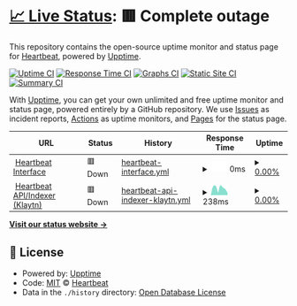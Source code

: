 # [📈 Live Status](https://status.heartbeat.exchange): <!--live status--> **🟥 Complete outage**

This repository contains the open-source uptime monitor and status page for [Heartbeat](https://status.heartbeat.exchange), powered by [Upptime](https://github.com/upptime/upptime).

[![Uptime CI](https://github.com/heartbeat-exchange/uptime/workflows/Uptime%20CI/badge.svg)](https://github.com/heartbeat-exchange/uptime/actions?query=workflow%3A%22Uptime+CI%22)
[![Response Time CI](https://github.com/heartbeat-exchange/uptime/workflows/Response%20Time%20CI/badge.svg)](https://github.com/heartbeat-exchange/uptime/actions?query=workflow%3A%22Response+Time+CI%22)
[![Graphs CI](https://github.com/heartbeat-exchange/uptime/workflows/Graphs%20CI/badge.svg)](https://github.com/heartbeat-exchange/uptime/actions?query=workflow%3A%22Graphs+CI%22)
[![Static Site CI](https://github.com/heartbeat-exchange/uptime/workflows/Static%20Site%20CI/badge.svg)](https://github.com/heartbeat-exchange/uptime/actions?query=workflow%3A%22Static+Site+CI%22)
[![Summary CI](https://github.com/heartbeat-exchange/uptime/workflows/Summary%20CI/badge.svg)](https://github.com/heartbeat-exchange/uptime/actions?query=workflow%3A%22Summary+CI%22)

With [Upptime](https://upptime.js.org), you can get your own unlimited and free uptime monitor and status page, powered entirely by a GitHub repository. We use [Issues](https://github.com/heartbeat-exchange/uptime/issues) as incident reports, [Actions](https://github.com/heartbeat-exchange/uptime/actions) as uptime monitors, and [Pages](https://status.heartbeat.exchange) for the status page.

<!--start: status pages-->
<!-- This summary is generated by Upptime (https://github.com/upptime/upptime) -->
<!-- Do not edit this manually, your changes will be overwritten -->
<!-- prettier-ignore -->
| URL | Status | History | Response Time | Uptime |
| --- | ------ | ------- | ------------- | ------ |
| <img alt="" src="https://icons.duckduckgo.com/ip3/heartbeat.exchange.ico" height="13"> [Heartbeat Interface](https://heartbeat.exchange) | 🟥 Down | [heartbeat-interface.yml](https://github.com/heartbeat-exchange/status/commits/HEAD/history/heartbeat-interface.yml) | <details><summary><img alt="Response time graph" src="./graphs/heartbeat-interface/response-time-week.png" height="20"> 0ms</summary><br><a href="https://status.heartbeat.exchange/history/heartbeat-interface"><img alt="Response time 226" src="https://img.shields.io/endpoint?url=https%3A%2F%2Fraw.githubusercontent.com%2Fheartbeat-exchange%2Fstatus%2FHEAD%2Fapi%2Fheartbeat-interface%2Fresponse-time.json"></a><br><a href="https://status.heartbeat.exchange/history/heartbeat-interface"><img alt="24-hour response time 0" src="https://img.shields.io/endpoint?url=https%3A%2F%2Fraw.githubusercontent.com%2Fheartbeat-exchange%2Fstatus%2FHEAD%2Fapi%2Fheartbeat-interface%2Fresponse-time-day.json"></a><br><a href="https://status.heartbeat.exchange/history/heartbeat-interface"><img alt="7-day response time 0" src="https://img.shields.io/endpoint?url=https%3A%2F%2Fraw.githubusercontent.com%2Fheartbeat-exchange%2Fstatus%2FHEAD%2Fapi%2Fheartbeat-interface%2Fresponse-time-week.json"></a><br><a href="https://status.heartbeat.exchange/history/heartbeat-interface"><img alt="30-day response time 0" src="https://img.shields.io/endpoint?url=https%3A%2F%2Fraw.githubusercontent.com%2Fheartbeat-exchange%2Fstatus%2FHEAD%2Fapi%2Fheartbeat-interface%2Fresponse-time-month.json"></a><br><a href="https://status.heartbeat.exchange/history/heartbeat-interface"><img alt="1-year response time 226" src="https://img.shields.io/endpoint?url=https%3A%2F%2Fraw.githubusercontent.com%2Fheartbeat-exchange%2Fstatus%2FHEAD%2Fapi%2Fheartbeat-interface%2Fresponse-time-year.json"></a></details> | <details><summary><a href="https://status.heartbeat.exchange/history/heartbeat-interface">0.00%</a></summary><a href="https://status.heartbeat.exchange/history/heartbeat-interface"><img alt="All-time uptime 18.47%" src="https://img.shields.io/endpoint?url=https%3A%2F%2Fraw.githubusercontent.com%2Fheartbeat-exchange%2Fstatus%2FHEAD%2Fapi%2Fheartbeat-interface%2Fuptime.json"></a><br><a href="https://status.heartbeat.exchange/history/heartbeat-interface"><img alt="24-hour uptime 0.00%" src="https://img.shields.io/endpoint?url=https%3A%2F%2Fraw.githubusercontent.com%2Fheartbeat-exchange%2Fstatus%2FHEAD%2Fapi%2Fheartbeat-interface%2Fuptime-day.json"></a><br><a href="https://status.heartbeat.exchange/history/heartbeat-interface"><img alt="7-day uptime 0.00%" src="https://img.shields.io/endpoint?url=https%3A%2F%2Fraw.githubusercontent.com%2Fheartbeat-exchange%2Fstatus%2FHEAD%2Fapi%2Fheartbeat-interface%2Fuptime-week.json"></a><br><a href="https://status.heartbeat.exchange/history/heartbeat-interface"><img alt="30-day uptime 0.00%" src="https://img.shields.io/endpoint?url=https%3A%2F%2Fraw.githubusercontent.com%2Fheartbeat-exchange%2Fstatus%2FHEAD%2Fapi%2Fheartbeat-interface%2Fuptime-month.json"></a><br><a href="https://status.heartbeat.exchange/history/heartbeat-interface"><img alt="1-year uptime 18.47%" src="https://img.shields.io/endpoint?url=https%3A%2F%2Fraw.githubusercontent.com%2Fheartbeat-exchange%2Fstatus%2FHEAD%2Fapi%2Fheartbeat-interface%2Fuptime-year.json"></a></details>
| <img alt="" src="https://icons.duckduckgo.com/ip3/api-klaytn.heartbeat.exchange.ico" height="13"> [Heartbeat API/Indexer (Klaytn)](https://api-klaytn.heartbeat.exchange) | 🟥 Down | [heartbeat-api-indexer-klaytn.yml](https://github.com/heartbeat-exchange/status/commits/HEAD/history/heartbeat-api-indexer-klaytn.yml) | <details><summary><img alt="Response time graph" src="./graphs/heartbeat-api-indexer-klaytn/response-time-week.png" height="20"> 238ms</summary><br><a href="https://status.heartbeat.exchange/history/heartbeat-api-indexer-klaytn"><img alt="Response time 356" src="https://img.shields.io/endpoint?url=https%3A%2F%2Fraw.githubusercontent.com%2Fheartbeat-exchange%2Fstatus%2FHEAD%2Fapi%2Fheartbeat-api-indexer-klaytn%2Fresponse-time.json"></a><br><a href="https://status.heartbeat.exchange/history/heartbeat-api-indexer-klaytn"><img alt="24-hour response time 78" src="https://img.shields.io/endpoint?url=https%3A%2F%2Fraw.githubusercontent.com%2Fheartbeat-exchange%2Fstatus%2FHEAD%2Fapi%2Fheartbeat-api-indexer-klaytn%2Fresponse-time-day.json"></a><br><a href="https://status.heartbeat.exchange/history/heartbeat-api-indexer-klaytn"><img alt="7-day response time 238" src="https://img.shields.io/endpoint?url=https%3A%2F%2Fraw.githubusercontent.com%2Fheartbeat-exchange%2Fstatus%2FHEAD%2Fapi%2Fheartbeat-api-indexer-klaytn%2Fresponse-time-week.json"></a><br><a href="https://status.heartbeat.exchange/history/heartbeat-api-indexer-klaytn"><img alt="30-day response time 228" src="https://img.shields.io/endpoint?url=https%3A%2F%2Fraw.githubusercontent.com%2Fheartbeat-exchange%2Fstatus%2FHEAD%2Fapi%2Fheartbeat-api-indexer-klaytn%2Fresponse-time-month.json"></a><br><a href="https://status.heartbeat.exchange/history/heartbeat-api-indexer-klaytn"><img alt="1-year response time 356" src="https://img.shields.io/endpoint?url=https%3A%2F%2Fraw.githubusercontent.com%2Fheartbeat-exchange%2Fstatus%2FHEAD%2Fapi%2Fheartbeat-api-indexer-klaytn%2Fresponse-time-year.json"></a></details> | <details><summary><a href="https://status.heartbeat.exchange/history/heartbeat-api-indexer-klaytn">0.00%</a></summary><a href="https://status.heartbeat.exchange/history/heartbeat-api-indexer-klaytn"><img alt="All-time uptime 13.14%" src="https://img.shields.io/endpoint?url=https%3A%2F%2Fraw.githubusercontent.com%2Fheartbeat-exchange%2Fstatus%2FHEAD%2Fapi%2Fheartbeat-api-indexer-klaytn%2Fuptime.json"></a><br><a href="https://status.heartbeat.exchange/history/heartbeat-api-indexer-klaytn"><img alt="24-hour uptime 0.00%" src="https://img.shields.io/endpoint?url=https%3A%2F%2Fraw.githubusercontent.com%2Fheartbeat-exchange%2Fstatus%2FHEAD%2Fapi%2Fheartbeat-api-indexer-klaytn%2Fuptime-day.json"></a><br><a href="https://status.heartbeat.exchange/history/heartbeat-api-indexer-klaytn"><img alt="7-day uptime 0.00%" src="https://img.shields.io/endpoint?url=https%3A%2F%2Fraw.githubusercontent.com%2Fheartbeat-exchange%2Fstatus%2FHEAD%2Fapi%2Fheartbeat-api-indexer-klaytn%2Fuptime-week.json"></a><br><a href="https://status.heartbeat.exchange/history/heartbeat-api-indexer-klaytn"><img alt="30-day uptime 0.00%" src="https://img.shields.io/endpoint?url=https%3A%2F%2Fraw.githubusercontent.com%2Fheartbeat-exchange%2Fstatus%2FHEAD%2Fapi%2Fheartbeat-api-indexer-klaytn%2Fuptime-month.json"></a><br><a href="https://status.heartbeat.exchange/history/heartbeat-api-indexer-klaytn"><img alt="1-year uptime 13.14%" src="https://img.shields.io/endpoint?url=https%3A%2F%2Fraw.githubusercontent.com%2Fheartbeat-exchange%2Fstatus%2FHEAD%2Fapi%2Fheartbeat-api-indexer-klaytn%2Fuptime-year.json"></a></details>

<!--end: status pages-->

[**Visit our status website →**](https://status.heartbeat.exchange)

## 📄 License

- Powered by: [Upptime](https://github.com/upptime/upptime)
- Code: [MIT](./LICENSE) © [Heartbeat](https://status.heartbeat.exchange)
- Data in the `./history` directory: [Open Database License](https://opendatacommons.org/licenses/odbl/1-0/)
